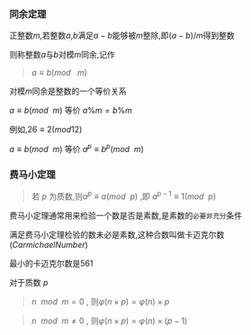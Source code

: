 <!--
 * @Description: 
 * @Version: 1.0
 * @Autor: DaLao
 * @Email: dalao_li@163.com
 * @Date: 2021-01-26 21:24:35
 * @LastEditors: dalao
 * @LastEditTime: 2022-04-10 00:34:46
-->

### 同余定理

正整数$m$,若整数$a$,$b$满足$a-b$能够被$m$整除,即$(a-b)/m$得到整数

则称整数$a$与$b$对模$m$同余,记作

> $a≡b(mod$ &nbsp; $m)$

对模$m$同余是整数的一个等价关系

$a≡b(mod$ &nbsp;$m)$ 等价 $a\%m = b\%m$

例如,$26≡2(mod 12)$

$a≡b(mod$ &nbsp;$m)$ 等价 $a^{p}≡b^{p} (mod$ &nbsp;$m)$



### 费马小定理

>若 $p$ 为质数,则$a^{p}≡a(mod$ &nbsp;$p)$ ,即 $a^{p-1}≡1(mod$ &nbsp;$p)$

费马小定理通常用来检验一个数是否是素数,是素数的`必要非充分`条件

满足费马小定理检验的数未必是素数,这种合数叫做卡迈克尔数($Carmichael Number$)

最小的卡迈克尔数是$561$

对于质数 $p$  

> $n$&nbsp; $mod$ &nbsp;$m = 0$ , 则$\varphi(n \times p) = \varphi(n) \times p$  

> $n$&nbsp; $mod$ &nbsp;$m \ne 0$ , 则$\varphi(n \times p) = \varphi(n) \times (p-1)$
